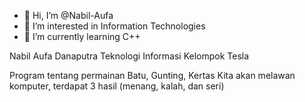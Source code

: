 - 👋 Hi, I’m @Nabil-Aufa
- 👀 I’m interested in Information Technologies
- 🌱 I’m currently learning C++

Nabil Aufa Danaputra 
Teknologi Informasi
Kelompok Tesla

Program tentang permainan Batu, Gunting, Kertas
Kita akan melawan komputer, terdapat 3 hasil (menang, kalah, dan seri)
<!---
Nabil-Aufa/Nabil-Aufa is a ✨ special ✨ repository because its `README.md` (this file) appears on your GitHub profile.
You can click the Preview link to take a look at your changes.
--->
